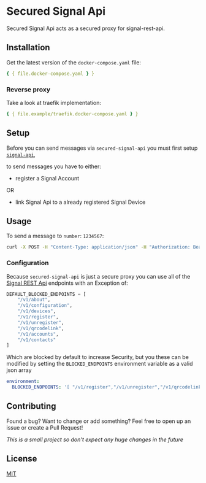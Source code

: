 # Secured Signal Api

Secured Signal Api acts as a secured proxy for signal-rest-api.

## Installation

Get the latest version of the `docker-compose.yaml` file:

```yaml
{ { file.docker-compose.yaml } }
```

### Reverse proxy

Take a look at traefik implementation:

```yaml
{ { file.example/traefik.docker-compose.yaml } }
```

## Setup

Before you can send messages via `secured-signal-api` you must first setup [`signal-api`](https://github.com/bbernhard/signal-cli-rest-api/blob/master/doc/EXAMPLES.md),

to send messages you have to either:

- register a Signal Account

OR

- link Signal Api to a already registered Signal Device

## Usage

To send a message to `number`: `1234567`:

```bash
curl -X POST -H "Content-Type: application/json" -H "Authorization: Bearer TOKEN" -d '{"message": "Hello World!", "recipients": ["1234567"]}' http://signal-api:8880/v2/send
```

### Configuration

Because `secured-signal-api` is just a secure proxy you can use all of the [Signal REST Api](https://github.com/bbernhard/signal-cli-rest-api/blob/master/doc/EXAMPLES.md) endpoints with an Exception of:

```python
DEFAULT_BLOCKED_ENDPOINTS = [
    "/v1/about",
    "/v1/configuration",
    "/v1/devices",
    "/v1/register",
    "/v1/unregister",
    "/v1/qrcodelink",
    "/v1/accounts",
    "/v1/contacts"
]
```

Which are blocked by default to increase Security, but you these can be modified by setting the `BLOCKED_ENDPOINTS` environment variable as a valid json array

```yaml
environment:
  BLOCKED_ENDPOINTS: '[ "/v1/register","/v1/unregister","/v1/qrcodelink","/v1/contacts" ]'
```

## Contributing

Found a bug? Want to change or add something?
Feel free to open up an issue or create a Pull Request!

_This is a small project so don't expect any huge changes in the future_

## License

[MIT](https://choosealicense.com/licenses/mit/)
